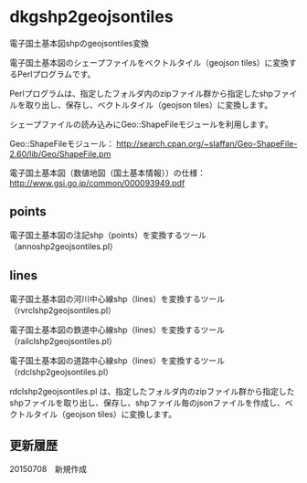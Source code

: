 # dkgshp2geojsontiles
電子国土基本図shpのgeojsontiles変換

電子国土基本図のシェープファイルをベクトルタイル（geojson tiles）に変換するPerlプログラムです。

Perlプログラムは、指定したフォルダ内のzipファイル群から指定したshpファイルを取り出し、保存し、ベクトルタイル（geojson tiles）に変換します。

シェープファイルの読み込みにGeo::ShapeFileモジュールを利用します。

Geo::ShapeFileモジュール：
http://search.cpan.org/~slaffan/Geo-ShapeFile-2.60/lib/Geo/ShapeFile.pm

電子国土基本図（数値地図（国土基本情報））の仕様：
http://www.gsi.go.jp/common/000093949.pdf

## points
電子国土基本図の注記shp（points）を変換するツール（annoshp2geojsontiles.pl）

## lines
電子国土基本図の河川中心線shp（lines）を変換するツール（rvrclshp2geojsontiles.pl）

電子国土基本図の鉄道中心線shp（lines）を変換するツール（railclshp2geojsontiles.pl）

電子国土基本図の道路中心線shp（lines）を変換するツール（rdclshp2geojsontiles.pl）

rdclshp2geojsontiles.pl は、指定したフォルダ内のzipファイル群から指定したshpファイルを取り出し、保存し、shpファイル毎のjsonファイルを作成し、ベクトルタイル（geojson tiles）に変換します。

## 更新履歴
20150708　新規作成
